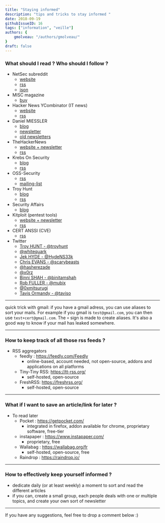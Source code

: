 ```yaml
---
title: "Staying informed"
description: "tips and tricks to stay informed "
date: 2018-09-19
githubIssueID: 16
tags: ["information", "veille"]
authors: {
    gmolveau: "/authors/gmolveau/"
}
draft: false
---
```


### What should I read ? Who should I follow ? 

- NetSec subreddit
    - [website](http://reddit.com/r/netsec)
    - [rss](https://www.reddit.com/r/netsec.rss)
    - [json](https://www.reddit.com/r/netsec.json)
- MISC magazine
    - [buy](https://boutique.ed-diamond.com/abonnements/7-misc)
- Hacker News YCombinator (IT news)
    - [website](https://news.ycombinator.com/)
    - [rss](https://news.ycombinator.com/rss)
- Daniel MIESSLER
    - [blog](https://danielmiessler.com/blog/)
    - [newsletter](https://danielmiessler.com/podcast/)
    - [old newsletters](https://us8.campaign-archive.com/home/?u=6a9e465ab1570df8aaecb2292&id=49fdb7d723)
- TheHackerNews
    - [website + newsletter](https://thehackernews.com/)
    - [rss](https://feeds.feedburner.com/TheHackersNews)
- Krebs On Security
    - [blog](https://krebsonsecurity.com/)
    - [rss](https://krebsonsecurity.com/feed/)
- OSS-Security
    - [rss](https://seclists.org/rss/oss-sec.rss)
    - [mailing-list](https://seclists.org/oss-sec/)
- Troy Hunt
    - [blog](https://www.troyhunt.com/)
    - [rss](https://feeds.feedburner.com/TroyHunt)
- Security Affairs
    - [blog](https://securityaffairs.co/wordpress/)
- Kitploit (pentest tools)
    - [website + newsletter](https://www.kitploit.com/)
    - [rss](https://feeds.feedburner.com/PentestTools)
- CERT ANSSI (CVE)
    - [rss](https://www.cert.ssi.gouv.fr/feed/)
- Twitter
    - [Troy HUNT - @troyhunt](https://twitter.com/troyhunt)
    - [@whitequark](https://twitter.com/whitequark)
    - [Jek HYDE - @HydeNS33k](https://twitter.com/HydeNS33k)
    - [Chris EVANS - @scarybeasts](https://twitter.com/scarybeasts)
    - [@hasherezade](https://twitter.com/hasherezade)
    - [@x0rz](https://twitter.com/x0rz)
    - [Binni SHAH - @binitamshah](https://twitter.com/binitamshah)
    - [Rob FULLER - @mubix](https://twitter.com/mubix)
    - [@0xmitsurugi](https://twitter.com/0xmitsurugi)
    - [Tavis Ormandy - @taviso](https://twitter.com/taviso)

---

quick trick with gmail: if you have a gmail adress, you can use aliases to sort your mails.
For example if you gmail is `test@gmail.com`, you can then use `test+cert@gmail.com`.
The `+` sign is made to create aliases. It's also a good way to know if your mail has leaked somewhere.

 --- 

 
### How to keep track of all those rss feeds ?
 
 
- RSS aggregators
    - feedly : https://feedly.com/Feedly
        - online-based, account needed, not open-source, addons and applications on all platforms
    - Tiny-Tiny RSS: https://tt-rss.org/
        - self-hosted, open-source 
    - FreshRSS: https://freshrss.org/
        - self-hosted, open-source 

---

### What if I want to save an article/link for later ?

- To read later
    - Pocket : https://getpocket.com/
        - integrated in firefox, addon available for chrome, proprietary software, free-tier 
    - instapaper : https://www.instapaper.com/
        - proprietary, free
    - Wallabag : https://wallabag.org/fr
        - self-hosted, open-source, free
    - Raindrop : https://raindrop.io/

---

### How to effectively keep yourself informed ?

- dedicate daily (or at least weekly) a moment to sort and read the different articles
- if you can, create a small group, each people deals with one or multiple topics, and create your own sort of newsletter

---

If you have any suggestions, feel free to drop a comment below :)